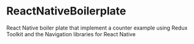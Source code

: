 # ReactNativeBoilerplate
React Native boiler plate that implement a counter example using Redux Toolkit and the Navigation libraries for React Native
